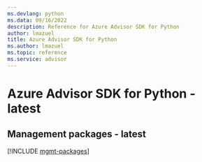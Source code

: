 ```yaml
---
ms.devlang: python
ms.data: 09/16/2022
description: Reference for Azure Advisor SDK for Python
author: lmazuel
title: Azure Advisor SDK for Python
ms.author: lmazuel
ms.topic: reference
ms.service: advisor
---
```

# Azure Advisor SDK for Python - latest

## Management packages - latest
[!INCLUDE [mgmt-packages](advisor-mgmt-index.md)]